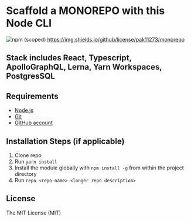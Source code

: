 # Scaffold a MONOREPO with this Node CLI

![npm (scoped)](https://img.shields.io/npm/v/@pak11273/monorepo)
https://img.shields.io/github/license/pak11273/monorepo

## Stack includes React, Typescript, ApolloGraphQL, Lerna, Yarn Workspaces, PostgresSQL

## Requirements

- [Node.js](http://nodejs.org/)
- [Git](https://git-scm.com/)
- [GitHub account](https://github.com/)

## Installation Steps (if applicable)

1. Clone repo
2. Run `yarn install`
3. Install the module globally with `npm install -g` from within the project directory
4. Run `repo <repo-name> <longer repo description>`

## License

The MIT License (MIT)
